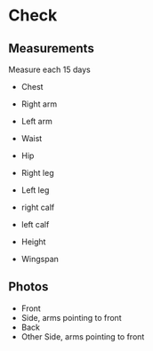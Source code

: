 # Check

## Measurements

Measure each 15 days

- Chest
- Right arm
- Left arm
- Waist
- Hip
- Right leg
- Left leg
- right calf
- left calf

- Height
- Wingspan

## Photos

- Front
- Side, arms pointing to front
- Back
- Other Side, arms pointing to front
